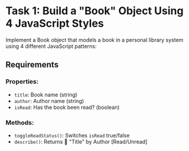 # Task 1: Build a "Book" Object Using 4 JavaScript Styles

Implement a Book object that models a book in a personal library system using 4 different JavaScript patterns:

## Requirements

### Properties:
- `title`: Book name (string)  
- `author`: Author name (string)  
- `isRead`: Has the book been read? (boolean)  

### Methods:
- `toggleReadStatus()`: Switches `isRead` true/false  
- `describe()`: Returns 📖 "Title" by Author [Read/Unread]

